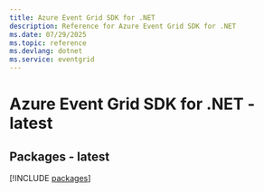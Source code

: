 ```yaml
---
title: Azure Event Grid SDK for .NET
description: Reference for Azure Event Grid SDK for .NET
ms.date: 07/29/2025
ms.topic: reference
ms.devlang: dotnet
ms.service: eventgrid
---
```

# Azure Event Grid SDK for .NET - latest
## Packages - latest
[!INCLUDE [packages](event-grid-index.md)]